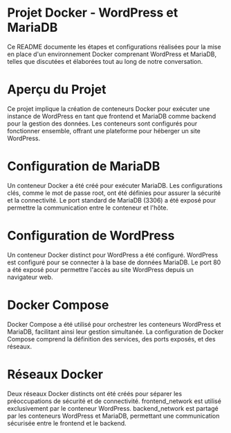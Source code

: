 # Projet Docker - WordPress et MariaDB
Ce README documente les étapes et configurations réalisées pour la mise en place d'un environnement Docker comprenant WordPress et MariaDB, telles que discutées et élaborées tout au long de notre conversation.

# Aperçu du Projet
Ce projet implique la création de conteneurs Docker pour exécuter une instance de WordPress en tant que frontend et MariaDB comme backend pour la gestion des données. Les conteneurs sont configurés pour fonctionner ensemble, offrant une plateforme pour héberger un site WordPress.

# Configuration de MariaDB
Un conteneur Docker a été créé pour exécuter MariaDB.
Les configurations clés, comme le mot de passe root, ont été définies pour assurer la sécurité et la connectivité.
Le port standard de MariaDB (3306) a été exposé pour permettre la communication entre le conteneur et l'hôte.

# Configuration de WordPress
Un conteneur Docker distinct pour WordPress a été configuré.
WordPress est configuré pour se connecter à la base de données MariaDB.
Le port 80 a été exposé pour permettre l'accès au site WordPress depuis un navigateur web.

# Docker Compose
Docker Compose a été utilisé pour orchestrer les conteneurs WordPress et MariaDB, facilitant ainsi leur gestion simultanée.
La configuration de Docker Compose comprend la définition des services, des ports exposés, et des réseaux.

# Réseaux Docker
Deux réseaux Docker distincts ont été créés pour séparer les préoccupations de sécurité et de connectivité.
frontend_network est utilisé exclusivement par le conteneur WordPress.
backend_network est partagé par les conteneurs WordPress et MariaDB, permettant une communication sécurisée entre le frontend et le backend.
